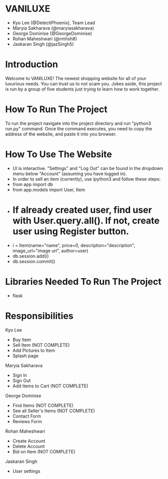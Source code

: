 # VANILUXE 
- Kyo Lee (@DetectiPhoenix), Team Lead
- Maryia Sakharava (@maryiasakharava)
- George Dominise (@GeorgeDominise)
- Rohan Maheshwari (@rmhsh8)
- Jaskaran Singh (@jazSingh5) 

# Introduction
Welcome to VANILUXE! The newest shopping website for all of your luxurious needs. You can trust us to not scam you. Jokes aside, this project is run by a group of five students just trying to learn how to work together.

# How To Run The Project
To run the project navigate into the project directory and run "python3 run.py" command. Once the command executes, you need to copy the address of the website, and paste it into you browser.

# How To Use The Website
- UI is interactive. "Settings" and "Log Out" can be found in the dropdown menu below "Account" (assuming you have logged in).
- In order to sell an item (currently), use ipython3 and follow these steps: 
-    from app import db
-    from app.models import User, Item
-    # If already created user, find user with User.query.all(). If not, create user using Register button.
-    i = Item(name="name", price=0, description="description", image_url="image url", author=user)
-    db.session.add(i)
-    db.session.commit()

# Libraries Needed To Run The Project
- flask

# Responsibilities
Kyo Lee
- Buy Item
- Sell Item (NOT COMPLETE)
- Add Pictures to Item
- Splash page

Maryia Sakharava
- Sign In
- Sign Out
- Add Items to Cart (NOT COMPLETE)

George Dominise
- Find Items (NOT COMPLETE)
- See all Seller's Items (NOT COMPLETE)
- Contact Form
- Reviews Form

Rohan Maheshwari
- Create Account
- Delete Account
- Bid on Item (NOT COMPLETE)

Jaskaran Singh
- User settings
